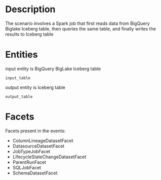 # Description

The scenario involves a Spark job that first reads data from BigQuery Biglake Iceberg table, then queries the same table, and finally writes the results to Iceberg table

# Entities

input entity is BigQuery BigLake Iceberg table

`input_table`

output entity is Iceberg table

`output_table`

# Facets

Facets present in the events:

- ColumnLineageDatasetFacet
- DatasourceDatasetFacet
- JobTypeJobFacet
- LifecycleStateChangeDatasetFacet
- ParentRunFacet
- SQLJobFacet
- SchemaDatasetFacet